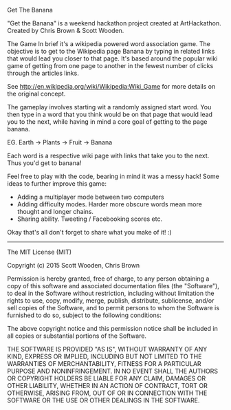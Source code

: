 Get The Banana

"Get the Banana" is a weekend hackathon project created at ArtHackathon. Created by Chris Brown & Scott Wooden. 

The Game
In brief it's a wikipedia powered word association game. The objective is to get to the Wikipedia page Banana by typing in related links that would lead you closer to that page. It's based around the popular wiki game of getting from one page to another in the fewest number of clicks through the articles links.

See http://en.wikipedia.org/wiki/Wikipedia:Wiki_Game for more details on the original concept.

The gameplay involves starting wit a randomly assigned start word. You then type in a word that you think would be on that page that would lead you to the next, while having in mind a core goal of getting to the page banana.

EG.
Earth -> Plants -> Fruit -> Banana

Each word is a respective wiki page with links that take you to the next. Thus you'd get to banana!


Feel free to play with the code, bearing in mind it was a messy hack! Some ideas to further improve this game:

-	Adding a multiplayer mode between two computers
-	Adding difficulty modes. Harder more obscure words mean more thought and longer chains.
-	Sharing ability. Tweeting / Facebooking scores etc.

Okay that's all don't forget to share what you make of it! :)




-------------------------------------------------------------

The MIT License (MIT)

Copyright (c) 2015 Scott Wooden, Chris Brown

Permission is hereby granted, free of charge, to any person obtaining a copy
of this software and associated documentation files (the "Software"), to deal
in the Software without restriction, including without limitation the rights
to use, copy, modify, merge, publish, distribute, sublicense, and/or sell
copies of the Software, and to permit persons to whom the Software is
furnished to do so, subject to the following conditions:

The above copyright notice and this permission notice shall be included in
all copies or substantial portions of the Software.

THE SOFTWARE IS PROVIDED "AS IS", WITHOUT WARRANTY OF ANY KIND, EXPRESS OR
IMPLIED, INCLUDING BUT NOT LIMITED TO THE WARRANTIES OF MERCHANTABILITY,
FITNESS FOR A PARTICULAR PURPOSE AND NONINFRINGEMENT. IN NO EVENT SHALL THE
AUTHORS OR COPYRIGHT HOLDERS BE LIABLE FOR ANY CLAIM, DAMAGES OR OTHER
LIABILITY, WHETHER IN AN ACTION OF CONTRACT, TORT OR OTHERWISE, ARISING FROM,
OUT OF OR IN CONNECTION WITH THE SOFTWARE OR THE USE OR OTHER DEALINGS IN
THE SOFTWARE. 
